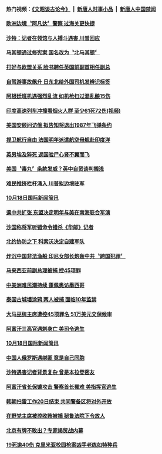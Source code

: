 #### 热门视频：[《文昭谈古论今》](https://github.com/gfw-breaker/wenzhao/blob/master/README.md?t=10210033) &nbsp;|&nbsp; [新唐人时事小品](https://github.com/gfw-breaker/ntdtv-comedy/blob/master/README.md?t=10210033) &nbsp;|&nbsp; [新唐人中国禁闻](https://github.com/gfw-breaker/ntdtv-news/blob/master/README.md?t=10210033)

#### [欧洲边境〝阿凡达〞警察 过海关更快捷](../pages/news202/a1396180.md?t=10210033) 


#### [沙特：记者在领馆与人搏斗遇害  川普回应](../pages/news202/a1396167.md?t=10210033) 

#### [马其顿通过修宪案  国名改为〝北马其顿〞](../pages/news202/a1396166.md?t=10210033) 

#### [打好与欧盟关系 脸书聘任英国前副首相任副总](../pages/news202/a1396162.md?t=10210033) 

#### [自驾游事故飙升 日东北给外国司机发辨识标签](../pages/news202/a1396153.md?t=10210033) 

#### [阿根廷班机遇强烈乱流 如机枪扫过混乱酿15伤](../pages/news202/a1396155.md?t=10210033) 

#### [印度高速列车冲撞看烟火人群 至少61死72伤(视频)](../pages/news202/a1396135.md?t=10210033) 

#### [美国安顾问访俄 拟告知将退出1987年飞弹条约](../pages/news202/a1396146.md?t=10210033) 

#### [捍卫航行自由 法国明年派遣航空母舰赴印度洋](../pages/news202/a1396132.md?t=10210033) 

#### [英男埃及猝死 返国验尸心肾不翼而飞](../pages/news202/a1396098.md?t=10210033) 


#### [美国〝毒丸〞条款发威？英中自贸谈判搁浅](../pages/news202/a1396097.md?t=10210033) 

#### [难民推挤栏杆涌入 川普拟边境驻军](../pages/news202/a1396085.md?t=10210033) 

#### [10月18日国际新闻简讯](../pages/news202/a1396077.md?t=10210033) 

#### [遏中共扩张 东盟决定明年与美在南海联合军演](../pages/news202/a1396067.md?t=10210033) 

#### [沙国称将军听错命令错杀《华邮》记者](../pages/news202/a1396060.md?t=10210033) 

#### [北约协防之下 科索沃决定自建军队](../pages/news202/a1396061.md?t=10210033) 

#### [炸沉中国非法渔船 印尼女部长炮轰中共〝跨国犯罪〞](../pages/news202/a1396052.md?t=10210033) 


#### [马来西亚前副总理被捕 控45项罪](../pages/news202/a1396038.md?t=10210033) 

#### [中美洲难民潮持续 蓬佩奥访墨西哥](../pages/news202/a1396035.md?t=10210033) 

#### [泰国古城墙涂鸦 两人被捕 面临10年监禁](../pages/news202/a1396031.md?t=10210033) 


#### [大马巫统主席遭控45项罪名 51万美元交保候审](../pages/news202/a1396021.md?t=10210033) 

#### [阿富汗三高官遇刺身亡 美司令逃生](../pages/news202/a1396018.md?t=10210033) 

#### [10月18日国际新闻简讯](../pages/news202/a1396016.md?t=10210033) 

#### [中国人俄罗斯遇绑匪 竟是自己同胞](../pages/news202/a1396013.md?t=10210033) 

#### [沙特遇害记者背景复杂 曾是本拉登密友](../pages/news202/a1396009.md?t=10210033) 

#### [阿富汗省长保镳攻击 警察首长罹难 美指挥官逃生](../pages/news202/a1396012.md?t=10210033) 

#### [韩朝扫雷工作20日结束 共同警备区将对外开放](../pages/news202/a1395982.md?t=10210033) 

#### [在野党主席被控收贿被捕 秘鲁法院下令放人](../pages/news202/a1395872.md?t=10210033) 

#### [北京有牌不敢出？专家揭贸战内幕](../pages/news202/a1395979.md?t=10210033) 


#### [19死逾40伤  克里米亚校园枪案凶手老练如特种兵](../pages/news202/a1395907.md?t=10210033) 

